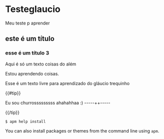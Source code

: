 # Testeglaucio
Meu teste p aprender
## este é um título
### esse é um título 3
Aqui é só um texto
coisas do além

Estou aprendendo coisas.

Esse é um texto livre para aprendizado do gláucio
trequinho

{{#tip}}

Eu sou churrosssssssss ahahahhaa :)  -----++-----

{{/tip}}

``` command-line
$ apm help install
```

You can also install packages or themes from the command line using `apm`.
